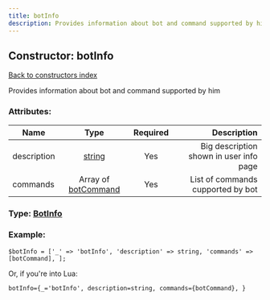 ```yaml
---
title: botInfo
description: Provides information about bot and command supported by him
---
```

## Constructor: botInfo  
[Back to constructors index](index.md)



Provides information about bot and command supported by him

### Attributes:

| Name     |    Type       | Required | Description |
|----------|:-------------:|:--------:|------------:|
|description|[string](../types/string.md) | Yes|Big description shown in user info page|
|commands|Array of [botCommand](../constructors/botCommand.md) | Yes|List of commands cupported by bot|



### Type: [BotInfo](../types/BotInfo.md)


### Example:

```
$botInfo = ['_' => 'botInfo', 'description' => string, 'commands' => [botCommand], ];
```  

Or, if you're into Lua:  


```
botInfo={_='botInfo', description=string, commands={botCommand}, }

```


